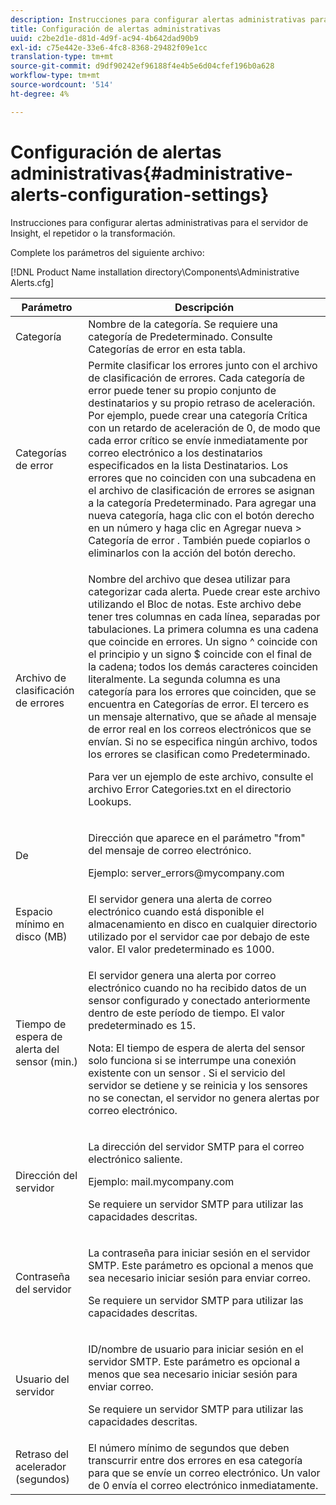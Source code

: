 ```yaml
---
description: Instrucciones para configurar alertas administrativas para el servidor de Insight, el repetidor o la transformación.
title: Configuración de alertas administrativas
uuid: c2be2d1e-d81d-4d9f-ac94-4b642dad90b9
exl-id: c75e442e-33e6-4fc8-8368-29482f09e1cc
translation-type: tm+mt
source-git-commit: d9df90242ef96188f4e4b5e6d04cfef196b0a628
workflow-type: tm+mt
source-wordcount: '514'
ht-degree: 4%

---
```


# Configuración de alertas administrativas{#administrative-alerts-configuration-settings}

Instrucciones para configurar alertas administrativas para el servidor de Insight, el repetidor o la transformación.

Complete los parámetros del siguiente archivo:

[!DNL Product Name installation directory\Components\Administrative Alerts.cfg]

<table id="table_5A2298906D5F4215B8FAC42CACBC0002"> 
 <thead> 
  <tr> 
   <th colname="col1" class="entry"> Parámetro </th> 
   <th colname="col2" class="entry"> Descripción </th> 
  </tr> 
 </thead>
 <tbody> 
  <tr> 
   <td colname="col1"> Categoría </td> 
   <td colname="col2"> Nombre de la categoría. Se requiere una categoría de Predeterminado. Consulte Categorías de error en esta tabla. </td> 
  </tr> 
  <tr> 
   <td colname="col1"> Categorías de error </td> 
   <td colname="col2"> Permite clasificar los errores junto con el archivo de clasificación de errores. Cada categoría de error puede tener su propio conjunto de destinatarios y su propio retraso de aceleración. Por ejemplo, puede crear una categoría Crítica con un retardo de aceleración de 0, de modo que cada error crítico se envíe inmediatamente por correo electrónico a los destinatarios especificados en la lista Destinatarios. Los errores que no coinciden con una subcadena en el archivo de clasificación de errores se asignan a la categoría Predeterminado. Para agregar una nueva categoría, haga clic con el botón derecho en un número y haga clic en <span class="uicontrol"> Agregar nueva </span> &gt; <span class="uicontrol"> Categoría de error </span>. También puede copiarlos o eliminarlos con la acción del botón derecho. </td> 
  </tr> 
  <tr> 
   <td colname="col1"> Archivo de clasificación de errores </td> 
   <td colname="col2"> <p>Nombre del archivo que desea utilizar para categorizar cada alerta. Puede crear este archivo utilizando el Bloc de notas. Este archivo debe tener tres columnas en cada línea, separadas por tabulaciones. La primera columna es una cadena que coincide en errores. Un signo ^ coincide con el principio y un signo $ coincide con el final de la cadena; todos los demás caracteres coinciden literalmente. La segunda columna es una categoría para los errores que coinciden, que se encuentra en Categorías de error. El tercero es un mensaje alternativo, que se añade al mensaje de error real en los correos electrónicos que se envían. Si no se especifica ningún archivo, todos los errores se clasifican como Predeterminado. </p> <p>Para ver un ejemplo de este archivo, consulte el archivo <span class="filepath"> Error Categories.txt </span> en el directorio Lookups. </p> </td> 
  </tr> 
  <tr> 
   <td colname="col1"> De </td> 
   <td colname="col2"> <p>Dirección que aparece en el parámetro "from" del mensaje de correo electrónico. </p> <p>Ejemplo: <span class="filepath"> server_errors@mycompany.com </span></p> </td> 
  </tr> 
  <tr> 
   <td colname="col1"> Espacio mínimo en disco (MB) </td> 
   <td colname="col2"> El servidor genera una alerta de correo electrónico cuando está disponible el almacenamiento en disco en cualquier directorio utilizado por el servidor cae por debajo de este valor. El valor predeterminado es 1000. </td> 
  </tr> 
  <tr> 
   <td colname="col1"> Tiempo de espera de alerta del sensor (min.) </td> 
   <td colname="col2"> <p>El servidor genera una alerta por correo electrónico cuando no ha recibido datos de un <span class="wintitle"> sensor </span> configurado y conectado anteriormente dentro de este período de tiempo. El valor predeterminado es 15. </p> <p> <p>Nota:  <span class="wintitle"> El tiempo de espera de alerta del sensor </span> solo funciona si se interrumpe una conexión existente con un sensor <span class="wintitle"> </span>. Si el servicio del servidor se detiene y se reinicia y los <span class="wintitle"> sensores </span> no se conectan, el servidor no genera alertas por correo electrónico. </p> </p> </td> 
  </tr> 
  <tr> 
   <td colname="col1"> Dirección del servidor </td> 
   <td colname="col2"> <p>La dirección del servidor SMTP para el correo electrónico saliente. </p> <p>Ejemplo: <span class="filepath"> mail.mycompany.com </span></p> <p>Se requiere un servidor SMTP para utilizar las capacidades descritas. </p> </td> 
  </tr> 
  <tr> 
   <td colname="col1"> Contraseña del servidor </td> 
   <td colname="col2"> <p>La contraseña para iniciar sesión en el servidor SMTP. Este parámetro es opcional a menos que sea necesario iniciar sesión para enviar correo. </p> <p>Se requiere un servidor SMTP para utilizar las capacidades descritas. </p> </td> 
  </tr> 
  <tr> 
   <td colname="col1"> Usuario del servidor </td> 
   <td colname="col2"> <p>ID/nombre de usuario para iniciar sesión en el servidor SMTP. Este parámetro es opcional a menos que sea necesario iniciar sesión para enviar correo. </p> <p>Se requiere un servidor SMTP para utilizar las capacidades descritas. </p> </td> 
  </tr> 
  <tr> 
   <td colname="col1"> Retraso del acelerador (segundos) </td> 
   <td colname="col2"> El número mínimo de segundos que deben transcurrir entre dos errores en esa categoría para que se envíe un correo electrónico. Un valor de 0 envía el correo electrónico inmediatamente. </td> 
  </tr> 
 </tbody> 
</table>
